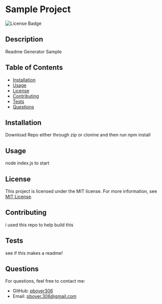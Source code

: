 # Sample Project

![License Badge](https://img.shields.io/badge/license-MIT-blue)

## Description
Readme Generator Sample

## Table of Contents
- [Installation](#installation)
- [Usage](#usage)
- [License](#license)
- [Contributing](#contributing)
- [Tests](#tests)
- [Questions](#questions)

## Installation
Download Repo either through zip or clonine and then run npm install

## Usage
node index.js to start

## License

This project is licensed under the MIT license. For more information, see [MIT License](https://opensource.org/licenses/MIT).

## Contributing
i used this repo to help build this

## Tests
see if this makes a readme!

## Questions
For questions, feel free to contact me:
- GitHub: [pboyer306](https://github.com/pboyer306)
- Email: pboyer.306@gmail.com
